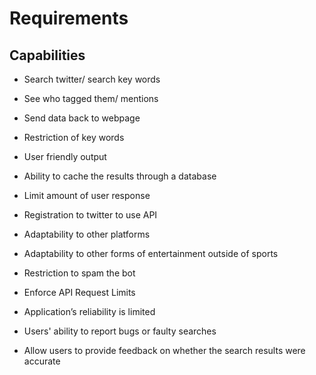  # Requirements  
## Capabilities 

* Search twitter/ search key words 

* See who tagged them/ mentions 

* Send data back to webpage 

* Restriction of key words 

* User friendly output 

* Ability to cache the results through a database 

* Limit amount of user response 

* Registration to twitter to use API 

* Adaptability to other platforms 

* Adaptability to other forms of entertainment outside of sports  

* Restriction to spam the bot 

* Enforce API Request Limits 

* Application’s reliability is limited 

* Users' ability to report bugs or faulty searches 

* Allow users to provide feedback on whether the search results were accurate  
